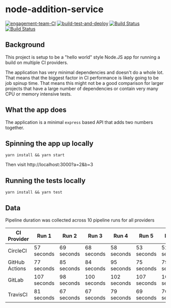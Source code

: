 # node-addition-service

[![engagement-team-CI](https://circleci.com/gh/engagement-team-CI/node-addition-service.svg?style=shield)](https://app.circleci.com/pipelines/github/engagement-team-CI/node-addition-service)
[![build-test-and-deploy](https://github.com/engagement-team-CI/node-addition-service/actions/workflows/build-test-and-deploy.yml/badge.svg)](https://github.com/engagement-team-CI/node-addition-service/actions/workflows/build-test-and-deploy.yml)
[![Build Status](https://travis-ci.com/engagement-team-CI/node-addition-service.svg?branch=main)](https://travis-ci.com/engagement-team-CI/node-addition-service)
[![Build Status](https://gitlab.com/engagement.team/node-addition-service/badges/main/pipeline.svg)](https://gitlab.com/engagement.team/node-addition-service/-/tree/main)

## Background

This project is setup to be a "hello world" style Node.JS app for running a build on multiple CI providers.

The application has very minimal dependencies and doesn't do a whole lot. That means that the biggest factor in CI performance is likely going to be job spinup time. That means this might not be a good comparison for larger projects that have a large number of dependencies or contain very many CPU or memory intensive tests.

## What the app does

The application is a minimal `express` based API that adds two numbers together.

## Spinning the app up locally

```
yarn install && yarn start
```

Then visit http://localhost:3000?a=2&b=3

## Running the tests locally

```
yarn install && yarn test
```

## Data

Pipeline duration was collected across 10 pipeline runs for all providers

|CI Provider   |Run 1      |Run 2     |Run 3      |Run 4      |Run 5      |Run 6      |Run 7      |Run 8      |Run 9      |Run 10     |Average    |Median     |
|--------------|-----------|----------|-----------|-----------|-----------|-----------|-----------|-----------|-----------|-----------|-----------|-----------|
|CircleCI      |57 seconds |69 seconds|68 seconds |58 seconds |53 seconds |52 seconds |52 seconds |52 seconds |55 seconds |58 seconds |57 seconds |56 seconds |
|GitHub Actions|77 seconds |85 seconds|84 seconds |95 seconds |75 seconds |79 seconds |71 seconds |74 seconds |91 seconds |81 seconds |81 seconds |80 seconds |
|GitLab        |107 seconds|98 seconds|100 seconds|102 seconds|107 seconds|104 seconds|107 seconds|100 seconds|111 seconds|109 seconds|105 seconds|106 seconds|
|TravisCI      |81 seconds |67 seconds|67 seconds |79 seconds |69 seconds |70 seconds |68 seconds |69 seconds |71 seconds |74 seconds |72 seconds |70 seconds |

